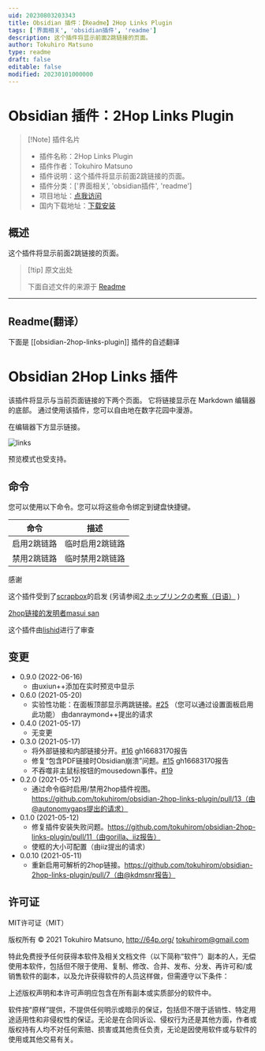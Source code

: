 ```yaml
---
uid: 20230803203343
title: Obsidian 插件：【Readme】2Hop Links Plugin
tags: ['界面相关', 'obsidian插件', 'readme']
description: 这个插件将显示前面2跳链接的页面。
author: Tokuhiro Matsuno
type: readme
draft: false
editable: false
modified: 20230101000000
---
```


# Obsidian 插件：2Hop Links Plugin

> [!Note] 插件名片
> - 插件名称：2Hop Links Plugin
> - 插件作者：Tokuhiro Matsuno
> - 插件说明：这个插件将显示前面2跳链接的页面。
> - 插件分类：['界面相关', 'obsidian插件', 'readme']
> - 项目地址：[点我访问](https://github.com/tokuhirom/obsidian-2hop-links-plugin)
> - 国内下载地址：[下载安装](https://pkmer.cn/products/plugin/pluginMarket/?obsidian-2hop-links-plugin)

## 概述

这个插件将显示前面2跳链接的页面。



> [!tip] 原文出处
> 
>下面自述文件的来源于 [Readme](https://ghproxy.net/https://raw.githubusercontent.com/tokuhirom/obsidian-2hop-links-plugin/master/README.md)
> 

---

## Readme(翻译）

下面是 [[obsidian-2hop-links-plugin]] 插件的自述翻译


# Obsidian 2Hop Links 插件

该插件将显示与当前页面链接的下两个页面。
它将链接显示在 Markdown 编辑器的底部。
通过使用该插件，您可以自由地在数字花园中漫游。

在编辑器下方显示链接。

<img src="https://raw.githubusercontent.com/tokuhirom/obsidian-2hop-links-plugin/master/docs/img.png" alt="links">

预览模式也受支持。

## 命令

您可以使用以下命令。您可以将这些命令绑定到键盘快捷键。

| 命令                | 描述                          |
| ------------------ | ---------------------------- |
| 启用2跳链路        | 临时启用2跳链路              |
| 禁用2跳链路        | 临时禁用2跳链路              |

感谢

这个插件受到了[scrapbox](https://scrapbox.io/)的启发
(另请参阅[2 ホップリンクの考察（日语）](https://scrapbox.io/masui/2%E3%83%9B%E3%83%83%E3%83%97%E3%83%AA%E3%83%B3%E3%82%AF%E3%81%AE%E8%80%83%E5%AF%9F)
)

[2hop链接的发明者masui san](https://twitter.com/masui/status/1035090656371175424)

这个插件由[lishid](https://github.com/obsidianmd/obsidian-releases/pull/263)进行了审查

## 变更

- 0.9.0 (2022-06-16)
  - 由uxiun++添加在实时预览中显示
- 0.6.0 (2021-05-20)
  - 实验性功能：在面板顶部显示两跳链接。[#25](https://github.com/tokuhirom/obsidian-2hop-links-plugin/issues/25)
    （您可以通过设置面板启用此功能）
    由danraymond++提出的请求
- 0.4.0 (2021-05-17)
  - 无变更
- 0.3.0 (2021-05-17)
  - 将外部链接和内部链接分开。[#16](https://github.com/tokuhirom/obsidian-2hop-links-plugin/issues/16)
    gh16683170报告
  - 修复“包含PDF链接时Obsidian崩溃”问题。[#15](https://github.com/tokuhirom/obsidian-2hop-links-plugin/issues/15)
    gh16683170报告
  - 不吞噬非主鼠标按钮的mousedown事件。[#19](https://github.com/tokuhirom/obsidian-2hop-links-plugin/pull/19)
- 0.2.0 (2021-05-12)
  - 通过命令临时启用/禁用2hop插件视图。https://github.com/tokuhirom/obsidian-2hop-links-plugin/pull/13（由@autonomygaps提出的请求）
- 0.1.0 (2021-05-12)
  - 修复插件安装失败问题。https://github.com/tokuhirom/obsidian-2hop-links-plugin/pull/11（由gorilla、iiz报告）
  - 使框的大小可配置（由iiz提出的请求）
- 0.0.10 (2021-05-11)
  - 重新启用可解析的2hop链接。https://github.com/tokuhirom/obsidian-2hop-links-plugin/pull/7（由@kdmsnr报告）

## 许可证

MIT许可证（MIT）

版权所有 © 2021 Tokuhiro Matsuno, http://64p.org/ <tokuhirom@gmail.com>

特此免费授予任何获得本软件及相关文档文件（以下简称“软件”）副本的人，无偿使用本软件，包括但不限于使用、复制、修改、合并、发布、分发、再许可和/或销售软件的副本，以及允许获得软件的人员这样做，但需遵守以下条件：

上述版权声明和本许可声明应包含在所有副本或实质部分的软件中。

软件按“原样”提供，不提供任何明示或暗示的保证，包括但不限于适销性、特定用途适用性和非侵权性的保证。无论是在合同诉讼、侵权行为还是其他方面，作者或版权持有人均不对任何索赔、损害或其他责任负责，无论是因使用软件或与软件的使用或其他交易有关。



